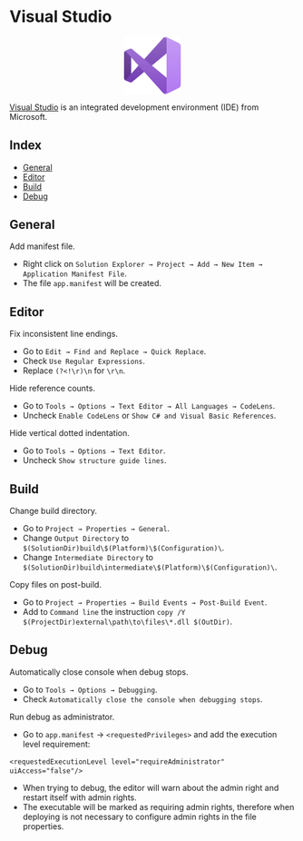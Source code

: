 # Visual Studio

<p align="center"><img align="center" width="20%" height="20%" src="assets/visualstudio.svg"></p>

[Visual Studio](https://en.wikipedia.org/wiki/Microsoft_Visual_Studio) is an integrated development environment (IDE) from Microsoft.

## Index

* [General](#general)
* [Editor](#editor)
* [Build](#build)
* [Debug](#debug)

## General

Add manifest file.
* Right click on `Solution Explorer → Project → Add → New Item → Application Manifest File`.
* The file `app.manifest` will be created.

## Editor

Fix inconsistent line endings.
* Go to `Edit → Find and Replace → Quick Replace`.
* Check `Use Regular Expressions`.
* Replace `(?<!\r)\n` for `\r\n`.

Hide reference counts.
* Go to `Tools → Options → Text Editor → All Languages → CodeLens`.
* Uncheck `Enable CodeLens` or `Show C# and Visual Basic References`.

Hide vertical dotted indentation.
* Go to `Tools → Options → Text Editor`.
* Uncheck `Show structure guide lines`.

## Build

Change build directory.
* Go to `Project → Properties → General`.
* Change `Output Directory` to `$(SolutionDir)build\$(Platform)\$(Configuration)\`.
* Change `Intermediate Directory` to `$(SolutionDir)build\intermediate\$(Platform)\$(Configuration)\`.

Copy files on post-build.
* Go to `Project → Properties → Build Events → Post-Build Event`.
* Add to `Command line` the instruction `copy /Y $(ProjectDir)external\path\to\files\*.dll $(OutDir)`.

## Debug

Automatically close console when debug stops.
* Go to `Tools → Options → Debugging`.
* Check `Automatically close the console when debugging stops`.

Run debug as administrator.
* Go to `app.manifest` → `<requestedPrivileges>` and add the execution level requirement:
```
<requestedExecutionLevel level="requireAdministrator" uiAccess="false"/>
```
* When trying to debug, the editor will warn about the admin right and restart itself with admin rights.
* The executable will be marked as requiring admin rights, therefore when deploying is not necessary to configure admin rights in the file properties.

